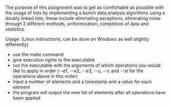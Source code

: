 The purpose of this assignment was to get as comfortable as possible with the usage of lists by implementing a bunch data analysis algorithms using a doubly linked lists, these include eliminating exceptions, eliminating noise through 2 different methods, uniformization, completion of data and statistics. 

Usage: (Linux instructions, can be done on Windows as well slightly differently)
- use the make command
- give execution rights to the executable
- run the executable with the arguments of which operations you would like to apply in order (--e1, --e2, --e3, --u, --c and --st<delta> for the operations above in this order)
- input a number of elements and a timestamp and a value for each element
- the program will output the new list of elements after all operations have been applied
